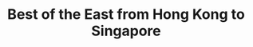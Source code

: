 ---
category: far-east-and-asia
title: Best of the East from Hong Kong to Singapore
class: best-of-the-east-from-hong-kong-to-singapore
cruiseline: Holland America Line - ms Volendam
special-info: 2 night stay in Hong Kong + Tour
price: 2549
nights: 32
cruise-url: http://www.planetcruise.co.uk/holland-america-line-cruises/ms-volendam/14-january-2017/108020?utm_medium=referral&utm_source=secret-escapes&utm_campaign=website
---
